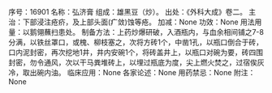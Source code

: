 序号：16901
名称：弘济膏
组成：雄黑豆（炒）。
出处：《外科大成》卷二。
主治：下部浸注疮疥，及上部头面(疒敛)蚀等疮。
加减：None
功效：None
用法用量：以鹅翎蘸扫患处。
制备方法：上药炒爆研破，入酒瓶内，与血余相间铺之7-8分满，以铁丝罩口，或槐、柳枝塞之，次将方砖1个，中凿1孔，以瓶口倒合于砖，口内泥封密，再次挖地1井，井内安碗1个，将砖盖井上，以瓶口对碗为要，砖四围封密，勿令通风，次以干马粪堆砖上，以埋过瓶底为度，尖上燃火焚之，过宿俟灰冷，取出碗内油。
临床应用：None
各家论述：None
用药禁忌：None
附注：None
